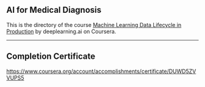 ## AI for Medical Diagnosis

This is the directory of the course [Machine Learning Data Lifecycle in Production](https://www.coursera.org/learn/machine-learning-data-lifecycle-in-production) by deeplearning.ai on Coursera.

---

## Completion Certificate
https://www.coursera.org/account/accomplishments/certificate/DUWD5ZVVUPS5

